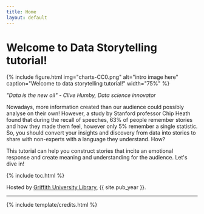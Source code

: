 ```yaml
---
title: Home
layout: default
---
```


# Welcome to Data Storytelling tutorial!
{% include figure.html img="charts-CC0.png" alt="intro image here" caption="Welcome to data storytelling tutorial!" width="75%" %}

*"Data is the new oil" - Clive Humby, Data science innovator*

Nowadays, more information created than our audience could possibly analyse on their own! However, a study by Stanford professor Chip Heath found that during the recall of speeches, 63% of people remember stories and how they made them feel, however only 5% remember a single statistic. So, you should convert your insights and discovery from data into stories to share with non-experts with a language they understand. 
How?


This tutorial can help you construct stories that incite an emotional response and create meaning and understanding for the audience. Let's dive in!

{% include toc.html %}

Hosted by [Griffith University Library](http://www.lib.uidaho.edu/), {{ site.pub_year }}.

------

{% include template/credits.html %}
